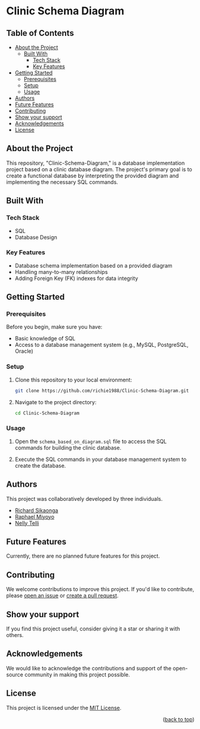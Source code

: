 <a name="readme-top"></a>

# Clinic Schema Diagram

## Table of Contents

- [About the Project](#about-project)
  - [Built With](#built-with)
    - [Tech Stack](#tech-stack)
    - [Key Features](#key-features)
- [Getting Started](#getting-started)
  - [Prerequisites](#prerequisites)
  - [Setup](#setup)
  - [Usage](#usage)
- [Authors](#authors)
- [Future Features](#future-features)
- [Contributing](#contributing)
- [Show your support](#support)
- [Acknowledgements](#acknowledgements)
- [License](#license)

## About the Project <a name="about-project"></a>

This repository, "Clinic-Schema-Diagram," is a database implementation project based on a clinic database diagram. The project's primary goal is to create a functional database by interpreting the provided diagram and implementing the necessary SQL commands.

## Built With <a name="built-with"></a>

### Tech Stack <a name="tech-stack"></a>

- SQL
- Database Design

### Key Features <a name="key-features"></a>

- Database schema implementation based on a provided diagram
- Handling many-to-many relationships
- Adding Foreign Key (FK) indexes for data integrity

## Getting Started <a name="getting-started"></a>

### Prerequisites <a name="prerequisites"></a>

Before you begin, make sure you have:

- Basic knowledge of SQL
- Access to a database management system (e.g., MySQL, PostgreSQL, Oracle)

### Setup <a name="setup"></a>

1. Clone this repository to your local environment:

   ```bash
   git clone https://github.com/richie1988/Clinic-Schema-Diagram.git
   ```

2. Navigate to the project directory:

   ```bash
   cd Clinic-Schema-Diagram
   ```

### Usage <a name="usage"></a>

1. Open the `schema_based_on_diagram.sql` file to access the SQL commands for building the clinic database.

2. Execute the SQL commands in your database management system to create the database.

## Authors <a name="authors"></a>

This project was collaboratively developed by three individuals.

- [Richard Sikaonga](https://github.com/richie1988)
- [Raphael Miyoyo](https://github.com/rmiyoyo)
- [Nelly Telli](https://github.com/lily4178993)

## Future Features <a name="future-features"></a>

Currently, there are no planned future features for this project.

## Contributing <a name="contributing"></a>

We welcome contributions to improve this project. If you'd like to contribute, please [open an issue](https://github.com/richie1988/Clinic-Schema-Diagram/issues) or [create a pull request](https://github.com/richie1988/Clinic-Schema-Diagram/pulls).

## Show your support <a name="support"></a>

If you find this project useful, consider giving it a star or sharing it with others.

## Acknowledgements <a name="acknowledgements"></a>

We would like to acknowledge the contributions and support of the open-source community in making this project possible.

## License <a name="license"></a>

This project is licensed under the [MIT License](./LICENSE).

<p align="right">(<a href="#readme-top">back to top</a>)</p>
